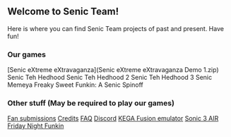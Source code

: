 ## Welcome to Senic Team!

Here is where you can find Senic Team projects of past and present. Have fun!

### Our games

[Senic eXtreme eXtravaganza](Senic eXtreme eXtravaganza Demo 1.zip)
Senic Teh Hedhood
Senic Teh Hedhood 2
Senic Teh Hedhood 3
Senic Memeya
Freaky Sweet Funkin: A Senic Spinoff

### Other stuff (May be required to play our games)

[Fan submissions](https://thekingdudidly.github.io/SenicTeam.io-Fan-submissions/)
[Credits](https://thekingdudidly.github.io/SenicTeam.io-Credits/)
[FAQ](https://thekingdudidly.github.io/SenicTeam.io-FAQ/)
[Discord](https://discord.gg/wjzF7NArAn)
[KEGA Fusion emulator](https://www.carpeludum.com/kega-fusion/)
[Sonic 3 AIR](https://sonic3air.org/)
[Friday Night Funkin](https://ninja-muffin24.itch.io/funkin/)
